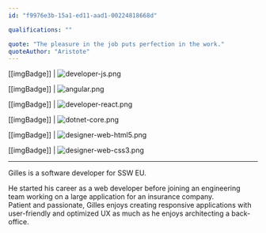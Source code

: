 ```yaml
---
id: "f9976e3b-15a1-ed11-aad1-00224818668d"

qualifications: ""

quote: "The pleasure in the job puts perfection in the work."
quoteAuthor: "Aristote"
---
```


[[imgBadge]]
| ![developer-js.png](../badges/Developer-js.png)

[[imgBadge]]
| ![angular.png](../badges/Developer-angular.png)

[[imgBadge]]
| ![developer-react.png](../badges/Developer-react.png)

[[imgBadge]]
| ![dotnet-core.png](../badges/Developer-dotnet-core.png)

[[imgBadge]]
| ![designer-web-html5.png](../badges/Designer-web-html5.png)

[[imgBadge]]
| ![designer-web-css3.png](../badges/Designer-web-css3.png)

---

Gilles is a software developer for SSW EU.  
  
He started his career as a web developer before joining an engineering team working on a large application for an insurance company.   
Patient and passionate, Gilles enjoys creating responsive applications with user-friendly and optimized UX as much as he enjoys architecting a back-office.